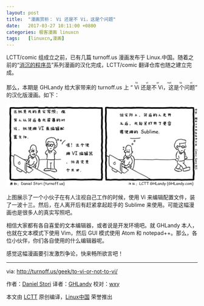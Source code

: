 ```yaml
---
layout: post
title:	"漫画赏析： Vi 还是不 Vi，这是个问题"
date:	2017-03-27 10:11:00 +0800 
categories:	极客漫画 linuxcn 
tags:	[linuxcn,漫画]
---
```



LCTT/comic 组成立之前，已有几篇 turnoff.us 漫画发布于 Linux.中国。随着之前的“[消沉的程序员](/article-8318-1.html)”系列漫画的汉化完成，LCTT/comic 翻译仓库也随之建立完成。


那么，本期是 GHLandy 给大家带来的 turnoff.us 上 “<ruby> Vi 还是不 Vi，这是个问题 <rp>  （ </rp> <rt>  to vi or not to vi </rt> <rp>  ） </rp></ruby>” 的汉化版漫画。如下：


![to-vi-or-not-to-vi](/Asserts/Images/album/201703/27/101155bsuiini4vjis4zt4.png)


上图展示了一个小伙子在有人注视自己工作的时候，使用 Vi 来编辑配置文件，装了一波十三。然后，在人离开后有赶紧拿起趁手的 Sublime 来使用。可能这幅漫画也是很多人的真实写照吧。


相信大家都有各自喜爱的文本编辑器，或者说是开发环境吧。就 GHLandy 本人，也就在文本模式下使用 Vim，然后 GUI 模式使用 Atom 和 notepad++。那么，各位小伙伴，你们各自使用的什么编辑器呢。


感觉这幅漫画要引发激烈争论，快来畅所欲言吧！




---


via: <http://turnoff.us/geek/to-vi-or-not-to-vi/>


作者：[Daniel Stori](https://turnoff.us/about/) 译者：[GHLandy](https://github.com/GHLandy) 校对：[wxy](https://github.com/wxy)


本文由 [LCTT](https://github.com/LCTT/TranslateProject) 原创编译，[Linux中国](https://linux.cn/) 荣誉推出
